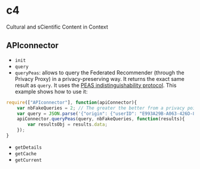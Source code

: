 # c4
Cultural and sCientific Content in Context

## APIconnector

* ```init```
* ```query```
* ```queryPeas```: allows to query the Federated Recommender (through the Privacy Proxy) in a privacy-preserving way. It returns the exact same result as ```query```. It uses the [PEAS indistinguishability protocol](https://github.com/EEXCESS/peas#indistinguishability-protocol). This example shows how to use it: 
```javascript
require(["APIconnector"], function(apiConnector){
	var nbFakeQueries = 2; // The greater the better from a privacy point of view, but the worse from a performance point of view (2 or 3 are acceptable values). 
	var query = JSON.parse('{"origin": {"userID": "E993A29B-A063-426D-896E-131F85193EB7", "clientType": "EEXCESS - Google Chrome Extension", "clientVersion": "2beta", "module": "testing"}, "numResults": 3, "contextKeywords": [{"text": "graz","weight": 0.1}, {"text": "vienna","weight": 0.3}]');
	apiConnector.queryPeas(query, nbFakeQueries, function(results){
		var resultsObj = results.data; 
	});
}
```
* ```getDetails```
* ```getCache```
* ```getCurrent```
